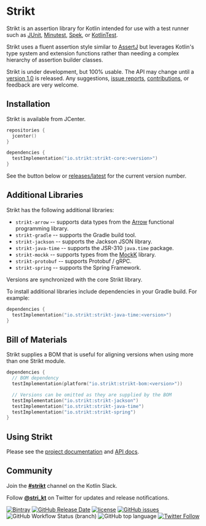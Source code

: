 # Strikt

Strikt is an assertion library for Kotlin intended for use with a test runner such as [JUnit](https://junit.org/junit5/), [Minutest](https://github.com/dmcg/minutest), [Spek](http://spekframework.org/), or [KotlinTest](https://github.com/kotlintest/kotlintest).

Strikt uses a fluent assertion style similar to [AssertJ](https://assertj.github.io/doc/) but leverages Kotlin's type system and extension functions rather than needing a complex hierarchy of assertion builder classes.

Strikt is under development, but 100% usable.
The API may change until a [version 1.0](https://github.com/robfletcher/strikt/milestone/1) is released.
Any suggestions, [issue reports](https://github.com/robfletcher/strikt/issues), [contributions](https://github.com/robfletcher/strikt/pulls), or feedback are very welcome.

## Installation

Strikt is available from JCenter.

```kotlin
repositories {
  jcenter()
}

dependencies {
  testImplementation("io.strikt:strikt-core:<version>")
}
```

See the button below or [releases/latest](https://github.com/robfletcher/strikt/releases/latest) for the current version number.

## Additional Libraries

Strikt has the following additional libraries:

* `strikt-arrow` -- supports data types from the [Arrow](https://arrow-kt.io/) functional programming library.
* `strikt-gradle` -- supports the Gradle build tool.
* `strikt-jackson` -- supports the Jackson JSON library.
* `strikt-java-time` -- supports the JSR-310 `java.time` package.
* `strikt-mockk` -- supports types from the [MockK](https://mockk.io/) library.
* `strikt-protobuf` -- supports Protobuf / gRPC.
* `strikt-spring` -- supports the Spring Framework.

Versions are synchronized with the core Strikt library.

To install additional libraries include dependencies in your Gradle build.
For example:

```kotlin
dependencies {
  testImplementation("io.strikt:strikt-java-time:<version>")
}
```

## Bill of Materials

Strikt supplies a BOM that is useful for aligning versions when using more than one Strikt module.

```kotlin
dependencies {
  // BOM dependency
  testImplementation(platform("io.strikt:strikt-bom:<version>"))

  // Versions can be omitted as they are supplied by the BOM
  testImplementation("io.strikt:strikt-jackson")
  testImplementation("io.strikt:strikt-java-time")
  testImplementation("io.strikt:strikt-spring")
}
```

## Using Strikt

Please see the [project documentation](https://strikt.io/) and [API docs](https://strikt.io/modules/core/).

## Community

Join the [**#strikt**](https://kotlinlang.slack.com/messages/CAR7KJ96J) channel on the Kotlin Slack.

Follow [**@stri_kt**](https://twitter.com/stri_kt) on Twitter for updates and release notifications.

[![Bintray](https://img.shields.io/badge/dynamic/json.svg?label=latest%20release&url=https%3A%2F%2Fapi.bintray.com%2F%2Fpackages%2Frobfletcher%2Fmaven%2Fstrikt-core%2Fversions%2F_latest&query=name&colorB=0094cd&style=for-the-badge)](https://bintray.com/robfletcher/maven/strikt-core)
[![GitHub Release Date](https://img.shields.io/github/release-date/robfletcher/strikt.svg?style=for-the-badge)](https://github.com/robfletcher/strikt/)
[![license](https://img.shields.io/github/license/robfletcher/strikt.svg?style=for-the-badge&logo=Apache)](https://www.apache.org/licenses/LICENSE-2.0.html)
[![GitHub issues](https://img.shields.io/github/issues/robfletcher/strikt.svg?style=for-the-badge&logo=Github)](https://github.com/robfletcher/strikt/issues)
![GitHub Workflow Status (branch)](https://img.shields.io/github/workflow/status/robfletcher/strikt/CI/master?style=for-the-badge)
![GitHub top language](https://img.shields.io/github/languages/top/robfletcher/strikt.svg?style=for-the-badge&logo=Kotlin&logoColor=white)
[![Twitter Follow](https://img.shields.io/twitter/follow/stri_kt.svg?style=for-the-badge&label=Twitter&logo=Twitter&logoColor=white)](https://twitter.com/stri_kt)
